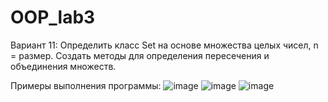 # OOP_lab3
Вариант 11:  Определить класс Set на основе множества целых чисел, n = размер. Создать методы для определения пересечения и объединения множеств.

Примеры выполнения программы:
![image](https://github.com/user-attachments/assets/95771100-730f-4caf-bac1-f1926c73ceff)
![image](https://github.com/user-attachments/assets/e7f7de4d-e557-46dd-a2d4-445f8bcdf0e0)
![image](https://github.com/user-attachments/assets/73719820-08df-493a-8f32-b97b51bc3e83)

